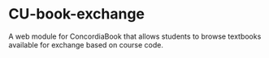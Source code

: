 # CU-book-exchange
A web module for ConcordiaBook that allows students to browse textbooks available for exchange based on course code.
#